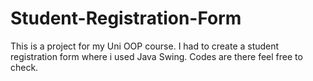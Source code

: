 # Student-Registration-Form
This is a project for my Uni OOP course. I had to create a student registration form where i used Java Swing. Codes are there feel free to check.
